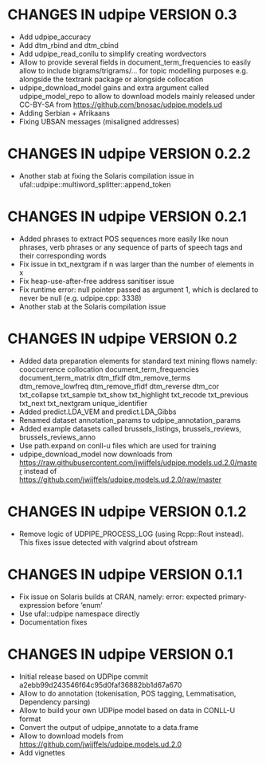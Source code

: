 # CHANGES IN udpipe VERSION 0.3

- Add udpipe_accuracy 
- Add dtm_rbind and dtm_cbind 
- Add udpipe_read_conllu to simplify creating wordvectors 
- Allow to provide several fields in document_term_frequencies to easily allow to include bigrams/trigrams/... for topic modelling purposes e.g. alongside the textrank package or alongside collocation
- udpipe_download_model gains and extra argument called udpipe_model_repo to allow to download models mainly released under CC-BY-SA from https://github.com/bnosac/udpipe.models.ud
- Adding Serbian + Afrikaans
- Fixing UBSAN messages (misaligned addresses)
 
# CHANGES IN udpipe VERSION 0.2.2

- Another stab at fixing the Solaris compilation issue in  ufal::udpipe::multiword_splitter::append_token

# CHANGES IN udpipe VERSION 0.2.1

- Added phrases to extract POS sequences more easily like noun phrases, verb phrases or any sequence of parts of speech tags and their corresponding words
- Fix issue in txt_nextgram if n was larger than the number of elements in x
- Fix heap-use-after-free address sanitiser issue
- Fix runtime error: null pointer passed as argument 1, which is declared to never be null (e.g. udpipe.cpp: 3338)
- Another stab at the Solaris compilation issue


# CHANGES IN udpipe VERSION 0.2

- Added data preparation elements for standard text mining flows namely: 
    cooccurrence
    collocation
    document_term_frequencies
    document_term_matrix
    dtm_tfidf
    dtm_remove_terms
    dtm_remove_lowfreq
    dtm_remove_tfidf
    dtm_reverse
    dtm_cor
    txt_collapse
    txt_sample
    txt_show
    txt_highlight
    txt_recode
    txt_previous
    txt_next
    txt_nextgram
    unique_identifier
- Added predict.LDA_VEM and predict.LDA_Gibbs
- Renamed dataset annotation_params to udpipe_annotation_params
- Added example datasets called brussels_listings, brussels_reviews, brussels_reviews_anno
- Use path.expand on conll-u files which are used for training
- udpipe_download_model now downloads from https://raw.githubusercontent.com/jwijffels/udpipe.models.ud.2.0/master instead of https://github.com/jwijffels/udpipe.models.ud.2.0/raw/master

# CHANGES IN udpipe VERSION 0.1.2

- Remove logic of UDPIPE_PROCESS_LOG (using Rcpp::Rout instead). This fixes issue detected with valgrind about ofstream

# CHANGES IN udpipe VERSION 0.1.1

- Fix issue on Solaris builds at CRAN, namely: error: expected primary-expression before ‘enum’
- Use ufal::udpipe namespace directly
- Documentation fixes

# CHANGES IN udpipe VERSION 0.1

- Initial release based on UDPipe commit a2ebb99d243546f64c95d0faf36882bb1d67a670
- Allow to do annotation (tokenisation, POS tagging, Lemmatisation, Dependency parsing)
- Allow to build your own UDPipe model based on data in CONLL-U format
- Convert the output of udpipe_annotate to a data.frame
- Allow to download models from https://github.com/jwijffels/udpipe.models.ud.2.0
- Add vignettes

